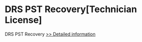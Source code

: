 # DRS PST Recovery[Technician License]
DRS PST Recovery
[>> Detailed information](https://secure.shareit.com/shareit/product.html?productid=301004381&affiliateid=200057808)